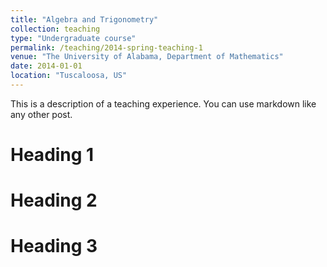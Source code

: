 ```yaml
---
title: "Algebra and Trigonometry"
collection: teaching
type: "Undergraduate course"
permalink: /teaching/2014-spring-teaching-1
venue: "The University of Alabama, Department of Mathematics"
date: 2014-01-01
location: "Tuscaloosa, US"
---
```


This is a description of a teaching experience. You can use markdown like any other post.

Heading 1
======

Heading 2
======

Heading 3
======